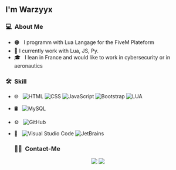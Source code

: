 <h2>I'm Warzyyx</h2>

<h3> 💻 &nbsp;About Me </h3>

- 🟠 &nbsp; I programm with Lua Langage for the FiveM Plateform
- 🧰 I currently work with Lua, JS, Py.
- 🎓 &nbsp; I lean in France and would like to work in cybersecurity or in aeronautics

<h3> 🛠 &nbsp;Skill</h3>

- 🌐 &nbsp;
  ![HTML](https://img.shields.io/badge/-HTML-333333?style=flat&logo=HTML5)
  ![CSS](https://img.shields.io/badge/-CSS-333333?style=flat&logo=CSS3&logoColor=1572B6)
  ![JavaScript](https://img.shields.io/badge/-JavaScript-333333?style=flat&logo=javascript)
  ![Bootstrap](https://img.shields.io/badge/-Bootstrap-333333?style=flat&logo=bootstrap&logoColor=563D7C)
  ![LUA](https://img.shields.io/badge/-LUA-333333?style=flat&logo=LUA)
- 🛢 &nbsp;
  ![MySQL](https://img.shields.io/badge/-MySQL-333333?style=flat&logo=mysql)
- ⚙️ &nbsp;
  ![GitHub](https://img.shields.io/badge/-GitHub-333333?style=flat&logo=github)
- 🔧 &nbsp;
  ![Visual Studio Code](https://img.shields.io/badge/-Visual%20Studio%20Code-333333?style=flat&logo=visual-studio-code&logoColor=007ACC)
  ![JetBrains](https://img.shields.io/badge/-JetBrains-333333?style=flat&logo=jetbrains)
  
  <h3> 🤝🏻 &nbsp;Contact-Me </h3>
  
<p align="center">
<a href="https://discord.gg/K4nFt5nN8A"><img src="https://img.shields.io/badge/-Discord%20Server-0077B5?style=flat-square&logo=Discord&logoColor=white"/></a>
<a href="mailto:contact.warzyyx@gmail.com"><img src="https://img.shields.io/badge/-contact.warzyyx@gmail.com-D14836?style=flat-square&logo=Gmail&logoColor=white"/></a>
